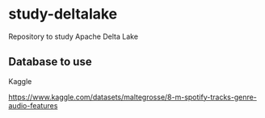 # study-deltalake
Repository to study Apache Delta Lake

## Database to use

Kaggle

https://www.kaggle.com/datasets/maltegrosse/8-m-spotify-tracks-genre-audio-features


